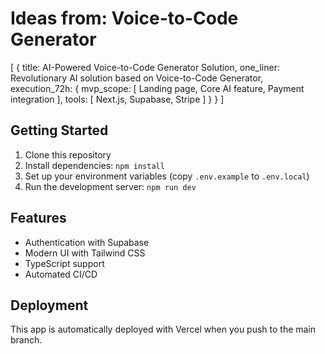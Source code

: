 # Ideas from: Voice-to-Code Generator

[
  {
    title: AI-Powered Voice-to-Code Generator Solution,
    one_liner: Revolutionary AI solution based on Voice-to-Code Generator,
    execution_72h: {
      mvp_scope: [
        Landing page,
        Core AI feature,
        Payment integration
      ],
      tools: [
        Next.js,
        Supabase,
        Stripe
      ]
    }
  }
]

## Getting Started

1. Clone this repository
2. Install dependencies: `npm install`
3. Set up your environment variables (copy `.env.example` to `.env.local`)
4. Run the development server: `npm run dev`

## Features

- Authentication with Supabase
- Modern UI with Tailwind CSS
- TypeScript support
- Automated CI/CD

## Deployment

This app is automatically deployed with Vercel when you push to the main branch.